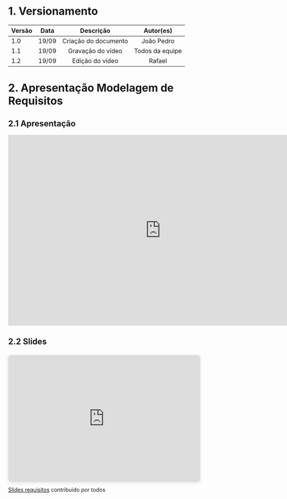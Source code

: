 # 1. Versionamento
|Versão|Data|Descrição|Autor(es)|
|------|----|---------|---------|
|1.0|19/09|<center>Criação do documento</center>|<center>João Pedro</center>|
|1.1|19/09|<center>Gravação do vídeo</center>|<center>Todos da equipe</center>|
|1.2|19/09|<center>Edição do vídeo</center>|<center>Rafael</center>|

# 2. Apresentação Modelagem de Requisitos 

## 2.1 Apresentação
<div align="center">
<iframe width="800" height="500" src="https://www.youtube.com/embed/cddbfsuwN58" title="YouTube video player" frameborder="0" allow="accelerometer; autoplay; clipboard-write; encrypted-media; gyroscope; picture-in-picture" allowfullscreen></iframe>
</div>

## 2.2 Slides
<div style="position: relative; width: 100%; height: 0; padding-top: 56.2500%;
 padding-bottom: 48px; box-shadow: 0 2px 8px 0 rgba(63,69,81,0.16); margin-top: 1.6em; margin-bottom: 0.9em; overflow: hidden;
 border-radius: 8px; will-change: transform;">
  <iframe loading="lazy" style="position: absolute; width: 100%; height: 100%; top: 0; left: 0; border: none; padding: 0;margin: 0;"
    src="https:&#x2F;&#x2F;www.canva.com&#x2F;design&#x2F;DAEqRrM8ybM&#x2F;view?embed">
  </iframe>
</div>
<a href="https:&#x2F;&#x2F;www.canva.com&#x2F;design&#x2F;DAEqRrM8ybM&#x2F;view?utm_content=DAEqRrM8ybM&amp;utm_campaign=designshare&amp;utm_medium=embeds&amp;utm_source=link" target="_blank" rel="noopener">Slides requisitos</a> contribuido por todos
